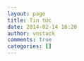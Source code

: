 ```yaml
---
layout: page
title: Tin tức
date: 2014-02-14 16:20
author: vnstack
comments: true
categories: []
---
```


